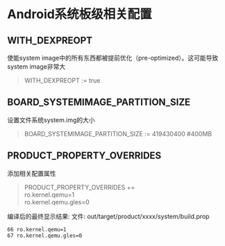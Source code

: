 # Android系统板级相关配置


## WITH_DEXPREOPT

使能system image中的所有东西都被提前优化（pre-optimized）。这可能导致system image非常大

>WITH_DEXPREOPT := true

## BOARD_SYSTEMIMAGE_PARTITION_SIZE

设置文件系统system.img的大小

>BOARD_SYSTEMIMAGE_PARTITION_SIZE := 419430400 #400MB

## PRODUCT_PROPERTY_OVERRIDES

添加相关配置属性

>PRODUCT_PROPERTY_OVERRIDES += \
>    ro.kernel.qemu=1 \
>    ro.kernel.qemu.gles=0

编译后的最终显示结果:
文件: out/target/product/xxxx/system/build.prop
``` 
66 ro.kernel.qemu=1
67 ro.kernel.qemu.gles=0


```

